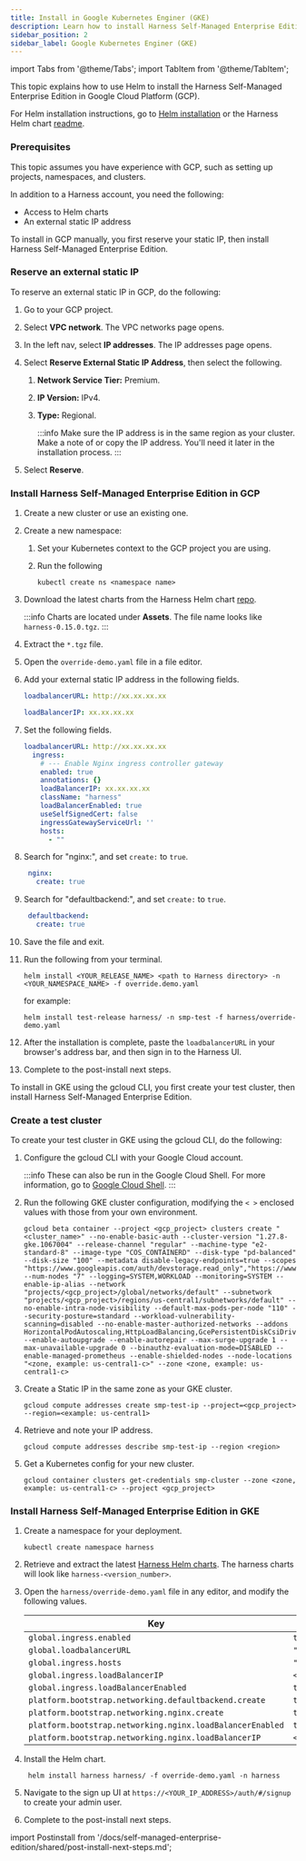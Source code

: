 ```yaml
---
title: Install in Google Kubernetes Enginer (GKE)
description: Learn how to install Harness Self-Managed Enterprise Edition in GCP.
sidebar_position: 2
sidebar_label: Google Kubernetes Enginer (GKE)
---
```


import Tabs from '@theme/Tabs';
import TabItem from '@theme/TabItem';

<DocsTag  backgroundColor= "#4279fd" text="Harness Demo Feature"  textColor="#ffffff"/>

This topic explains how to use Helm to install the Harness Self-Managed Enterprise Edition in Google Cloud Platform (GCP).

For Helm installation instructions, go to [Helm installation](/docs/self-managed-enterprise-edition/install/install-using-helm) or the Harness Helm chart [readme](https://github.com/harness/helm-charts/tree/main?tab=readme-ov-file#harness-helm-charts).

### Prerequisites

This topic assumes you have experience with GCP, such as setting up projects, namespaces, and clusters.

In addition to a Harness account, you need the following:

- Access to Helm charts
- An external static IP address

<Tabs>
<TabItem value="GCP">

To install in GCP manually, you first reserve your static IP, then install Harness Self-Managed Enterprise Edition.

### Reserve an external static IP

To reserve an external static IP in GCP, do the following:

1. Go to your GCP project.
2. Select **VPC network**. The VPC networks page opens.
3. In the left nav, select **IP addresses**. The IP addresses page opens.
4. Select **Reserve External Static IP Address**, then select the following.
   1. **Network Service Tier:** Premium.
   2. **IP Version:** IPv4.
   3. **Type:** Regional.

      :::info
      Make sure the IP address is in the same region as your cluster. Make a note of or copy the IP address. You'll need it later in the installation process.
      :::

5. Select **Reserve**.

### Install Harness Self-Managed Enterprise Edition in GCP

1. Create a new cluster or use an existing one.

2. Create a new namespace:

   1. Set your Kubernetes context to the GCP project you are using.

   2. Run the following

      ```
      kubectl create ns <namespace name>
      ```

3. Download the latest charts from the Harness Helm chart [repo](https://github.com/harness/helm-charts/releases).

    :::info
    Charts are located under **Assets**. The file name looks like `harness-0.15.0.tgz`.
    :::

4. Extract the `*.tgz` file.

5. Open the `override-demo.yaml` file in a file editor.

6. Add your external static IP address in the following fields.

   ```yaml
   loadbalancerURL: http://xx.xx.xx.xx
   ```

   ```yaml
   loadBalancerIP: xx.xx.xx.xx
   ```

7. Set the following fields.

   ```yaml
   loadbalancerURL: http://xx.xx.xx.xx
     ingress:
       # --- Enable Nginx ingress controller gateway
       enabled: true
       annotations: {}
       loadBalancerIP: xx.xx.xx.xx
       className: "harness"
       loadBalancerEnabled: true
       useSelfSignedCert: false
       ingressGatewayServiceUrl: ''
       hosts:
         - ""
   ```

8. Search for "nginx:", and set `create:` to `true`.

   ```yaml
    nginx:
      create: true
   ```

9. Search for "defaultbackend:", and set `create:` to `true`.

   ```yaml
    defaultbackend:
      create: true
   ```

10. Save the file and exit.

11. Run the following from your terminal.

    ```
    helm install <YOUR_RELEASE_NAME> <path to Harness directory> -n <YOUR_NAMESPACE_NAME> -f override.demo.yaml
    ```

    for example:

    ```
    helm install test-release harness/ -n smp-test -f harness/override-demo.yaml
    ```

12. After the installation is complete, paste the `loadbalancerURL` in your browser's address bar, and then sign in to the Harness UI.

13. Complete to the post-install next steps.

</TabItem>

<TabItem value="GKE with gcloud CLI">

To install in GKE using the gcloud CLI, you first create your test cluster, then install Harness Self-Managed Enterprise Edition.
### Create a test cluster

To create your test cluster in GKE using the gcloud CLI, do the following:

1. Configure the gcloud CLI with your Google Cloud account.

   :::info
   These can also be run in the Google Cloud Shell. For more information, go to [Google Cloud Shell](https://cloud.google.com/shell).
   :::

2. Run the following GKE cluster configuration, modifying the `< >` enclosed values with those from your own environment.

   ```
   gcloud beta container --project <gcp_project> clusters create "<cluster_name>" --no-enable-basic-auth --cluster-version "1.27.8-gke.1067004" --release-channel "regular" --machine-type "e2-standard-8" --image-type "COS_CONTAINERD" --disk-type "pd-balanced" --disk-size "100" --metadata disable-legacy-endpoints=true --scopes "https://www.googleapis.com/auth/devstorage.read_only","https://www.googleapis.com/auth/logging.write","https://www.googleapis.com/auth/monitoring","https://www.googleapis.com/auth/servicecontrol","https://www.googleapis.com/auth/service.management.readonly","https://www.googleapis.com/auth/trace.append" --num-nodes "7" --logging=SYSTEM,WORKLOAD --monitoring=SYSTEM --enable-ip-alias --network "projects/<gcp_project>/global/networks/default" --subnetwork "projects/<gcp_project>/regions/us-central1/subnetworks/default" --no-enable-intra-node-visibility --default-max-pods-per-node "110" --security-posture=standard --workload-vulnerability-scanning=disabled --no-enable-master-authorized-networks --addons HorizontalPodAutoscaling,HttpLoadBalancing,GcePersistentDiskCsiDriver --enable-autoupgrade --enable-autorepair --max-surge-upgrade 1 --max-unavailable-upgrade 0 --binauthz-evaluation-mode=DISABLED --enable-managed-prometheus --enable-shielded-nodes --node-locations "<zone, example: us-central1-c>" --zone <zone, example: us-central1-c>
   ```

3. Create a Static IP in the same zone as your GKE cluster.

   ```
   gcloud compute addresses create smp-test-ip --project=<gcp_project> --region=<example: us-central1>
   ```

4. Retrieve and note your IP address.

   ```
   gcloud compute addresses describe smp-test-ip --region <region>
   ```

5. Get a Kubernetes config for your new cluster.

   ```
   gcloud container clusters get-credentials smp-cluster --zone <zone, example: us-central1-c> --project <gcp_project>
   ```

### Install Harness Self-Managed Enterprise Edition in GKE

1. Create a namespace for your deployment.

   ```
   kubectl create namespace harness
   ```

2. Retrieve and extract the latest [Harness Helm charts](https://github.com/harness/helm-charts/releases). The harness charts will look like `harness-<version_number>`.

3. Open the `harness/override-demo.yaml` file in any editor, and modify the following values.

   | Key                       | Value     |
    | ----------------------------------- | --------------------- |
    | `global.ingress.enabled`| `true`|
    | `global.loadbalancerURL`| `"https://<YOUR_IP_ADDRESS>"` |
    | `global.ingress.hosts`| `""`|
    |`global.ingress.loadBalancerIP`|`<YOUR_IP_ADDRESS>`|
    |`global.ingress.loadBalancerEnabled`|`true`|
    |`platform.bootstrap.networking.defaultbackend.create`|`true`|
    |`platform.bootstrap.networking.nginx.create`|`true`|
    |`platform.bootstrap.networking.nginx.loadBalancerEnabled`|`true`|
    |`platform.bootstrap.networking.nginx.loadBalancerIP`|`<YOUR_IP_ADDRESS>`|

4. Install the Helm chart.

   ```
    helm install harness harness/ -f override-demo.yaml -n harness
    ```

5. Navigate to the sign up UI at `https://<YOUR_IP_ADDRESS>/auth/#/signup` to create your admin user.

6. Complete to the post-install next steps.

</TabItem>
</Tabs>

import Postinstall from '/docs/self-managed-enterprise-edition/shared/post-install-next-steps.md';

<Postinstall />

